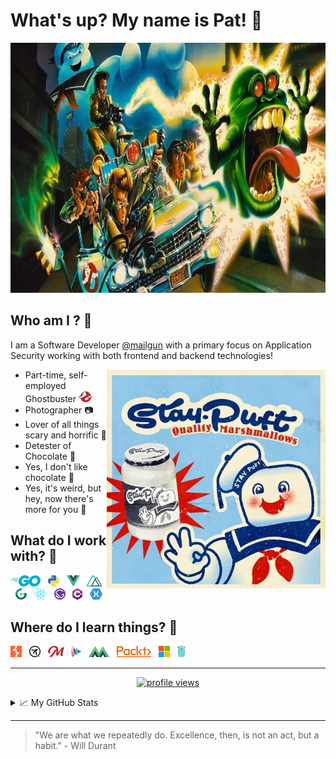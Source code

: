 # What's up? My name is Pat! 👻

<p align="center">

<img alt="The Real Ghostbusters Artwork by Unknown Artist" src="https://github.com/whyistilley/whyistilley/blob/master/resources/the-real-ghostbusters-cartoon.jpg?raw=true" width="800" height="400" />

</p>

## Who am I ? 🤔

I am a Software Developer [@mailgun](https://mailgun.com) with a primary focus on Application Security working with both frontend and backend technologies!  

<img align="right" alt="GIF" src="https://github.com/whyistilley/whyistilley/blob/master/resources/quality-marshmallows.gif?raw=true" width="350" height="350" />

- Part-time, self-employed Ghostbuster ![Ghostbusters Logo](./resources/ghostbusters.png) 
- Photographer 📷
- Lover of all things scary and horrific 🦇
- Detester of Chocolate 🍫
- Yes, I don't like chocolate 🤨
- Yes, it's weird, but hey, now there's more for you 🎉

## What do I work with? 🚧

[![Golang](./resources/golang.png)](https://golang.org)
&nbsp;
[![Python](./resources/python.png)](https://www.python.org/)
&nbsp;
[![VueJS](./resources/vue.png)](https://vuejs.org)
&nbsp;
[![NuxtJS](./resources/nuxt.png)](https://nuxtjs.org)
&nbsp;
[![Gridsome](./resources/gridsome.png)](https://gridsome.org)
&nbsp;
[![ReactJS](./resources/react.png)](https://reactjs.org)
&nbsp;
[![GatsbyJS](./resources/gatsby.png)](https://gatsbyjs.com)
&nbsp;
[![CSharp](./resources/csharp.png)](https://docs.microsoft.com/en-us/dotnet/csharp/)
&nbsp;
[![Xamarin](./resources/xamarin.png)](https://docs.microsoft.com/en-us/xamarin/)

## Where do I learn things? 📓

[![PortSwigger](./resources/portswigger.png)](https://portswigger.net)
&nbsp;
[![OWASP](./resources/owasp.png)](https://owasp.org)
&nbsp;
[![Frontend Masters](./resources/frontendmasters.png)](https://frontendmasters.com)
&nbsp;
[![Vue School](./resources/vueschool.io.png)](https://vueschool.io)
&nbsp;
[![Vue Mastery](./resources/vuemastery.png)](https://vuemastery.com)
&nbsp;
[![PacktPub](./resources/packt.png)](https://www.packtpub.com)
&nbsp;
[![Microsoft Docs](./resources/microsoft.png)](https://docs.microsoft.com/en-us/learn/)
&nbsp;
[![Golang Docs](./resources/gopher.png)](https://golang.org/doc/)

---

<a href="https://github.com/antonkomarev/github-profile-views-counter">

<p align="center">

<img src="https://komarev.com/ghpvc/?username=whyistilley" alt="profile views" />

</p>

</a>

<details>

<summary>📈 My GitHub Stats</summary>

<a href="https://github.com/anuraghazra/github-readme-stats">

<p align="center">

<img src="https://github-readme-stats-five-tan.vercel.app/api?username=whyistilley&show_icons=true&title_color=fff&icon_color=79ff97&text_color=9f9f9f&bg_color=151515" alt="whyistilley github stats" />

</p>

</a>

<a href="https://github.com/anuraghazra/github-readme-stats">

<p align="center">

<img src="https://github-readme-stats-five-tan.vercel.app/api/top-langs/?username=whyistilley&show_icons=true&title_color=fff&icon_color=79ff97&text_color=9f9f9f&bg_color=151515&layout=compact&langs_count=10&hide=css,html,javascript" alt="whyistilley most used languages" />

</p>

</a>

</details>

---

> "We are what we repeatedly do. Excellence, then, is not an act, but a habit." \- Will Durant
